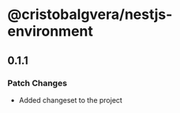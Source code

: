 # @cristobalgvera/nestjs-environment

## 0.1.1

### Patch Changes

- Added changeset to the project

